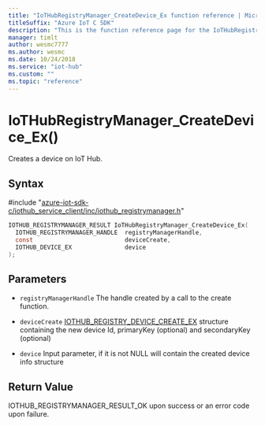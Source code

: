 ```yaml
---                             
title: "IoTHubRegistryManager_CreateDevice_Ex function reference | Microsoft Docs" 
titleSuffix: "Azure IoT C SDK"            
description: "This is the function reference page for the IoTHubRegistryManager_CreateDevice_Ex() function in the Azure IoT C SDK. This SDK is used with Azure IoT Hub and Azure IoT Hub Device Provisioning Service"            
manager: timlt                 
author: wesmc7777              
ms.author: wesmc               
ms.date: 10/24/2018                    
ms.service: "iot-hub"             
ms.custom: ""                
ms.topic: "reference"        
---                            
```


# IoTHubRegistryManager_CreateDevice_Ex()

Creates a device on IoT Hub.

## Syntax

\#include "[azure-iot-sdk-c/iothub_service_client/inc/iothub_registrymanager.h](../iothub-registrymanager-h.md)"  
```C
IOTHUB_REGISTRYMANAGER_RESULT IoTHubRegistryManager_CreateDevice_Ex(
  IOTHUB_REGISTRYMANAGER_HANDLE  registryManagerHandle,
  const                          deviceCreate,
  IOTHUB_DEVICE_EX               device
);
```

## Parameters
* `registryManagerHandle` The handle created by a call to the create function. 

* `deviceCreate` [IOTHUB_REGISTRY_DEVICE_CREATE_EX](../iothub-registrymanager-h.md#iothub_registry_device_create_ex) structure containing the new device Id, primaryKey (optional) and secondaryKey (optional) 

* `device` Input parameter, if it is not NULL will contain the created device info structure

## Return Value
IOTHUB_REGISTRYMANAGER_RESULT_OK upon success or an error code upon failure.

